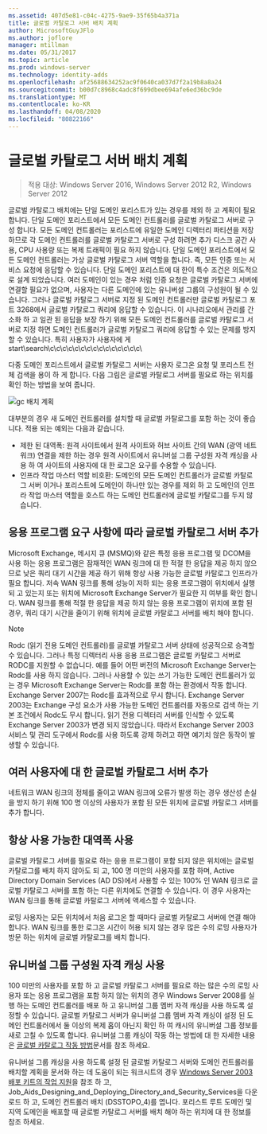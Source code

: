 ```yaml
---
ms.assetid: 407d5e81-c04c-4275-9ae9-35f65b4a371a
title: 글로벌 카탈로그 서버 배치 계획
author: MicrosoftGuyJFlo
ms.author: joflore
manager: mtillman
ms.date: 05/31/2017
ms.topic: article
ms.prod: windows-server
ms.technology: identity-adds
ms.openlocfilehash: af25688634252ac9f0640ca037d7f2a19b8a8a24
ms.sourcegitcommit: b00d7c8968c4adc8f699dbee694afe6ed36bc9de
ms.translationtype: MT
ms.contentlocale: ko-KR
ms.lasthandoff: 04/08/2020
ms.locfileid: "80822166"
---
```

# <a name="planning-global-catalog-server-placement"></a>글로벌 카탈로그 서버 배치 계획

>적용 대상: Windows Server 2016, Windows Server 2012 R2, Windows Server 2012

글로벌 카탈로그 배치에는 단일 도메인 포리스트가 있는 경우를 제외 하 고 계획이 필요 합니다. 단일 도메인 포리스트에서 모든 도메인 컨트롤러를 글로벌 카탈로그 서버로 구성 합니다. 모든 도메인 컨트롤러는 포리스트에 유일한 도메인 디렉터리 파티션을 저장 하므로 각 도메인 컨트롤러를 글로벌 카탈로그 서버로 구성 하려면 추가 디스크 공간 사용, CPU 사용량 또는 복제 트래픽이 필요 하지 않습니다. 단일 도메인 포리스트에서 모든 도메인 컨트롤러는 가상 글로벌 카탈로그 서버 역할을 합니다. 즉, 모든 인증 또는 서비스 요청에 응답할 수 있습니다. 단일 도메인 포리스트에 대 한이 특수 조건은 의도적으로 설계 되었습니다. 여러 도메인이 있는 경우 처럼 인증 요청은 글로벌 카탈로그 서버에 연결할 필요가 없으며, 사용자는 다른 도메인에 있는 유니버설 그룹의 구성원이 될 수 있습니다. 그러나 글로벌 카탈로그 서버로 지정 된 도메인 컨트롤러만 글로벌 카탈로그 포트 3268에서 글로벌 카탈로그 쿼리에 응답할 수 있습니다. 이 시나리오에서 관리를 간소화 하 고 일관 된 응답을 보장 하기 위해 모든 도메인 컨트롤러를 글로벌 카탈로그 서버로 지정 하면 도메인 컨트롤러가 글로벌 카탈로그 쿼리에 응답할 수 있는 문제를 방지할 수 있습니다. 특히 사용자가 사용자에 게 start\search\\c\c\c\c\c\c\c\c\c\c\c\c\c\c\c\  
  
다중 도메인 포리스트에서 글로벌 카탈로그 서버는 사용자 로그온 요청 및 포리스트 전체 검색을 용이 하 게 합니다. 다음 그림은 글로벌 카탈로그 서버를 필요로 하는 위치를 확인 하는 방법을 보여 줍니다.  
  
![gc 배치 계획](media/Planning-Global-Catalog-Server-Placement/8fc4777c-47b6-4ee7-b8ad-a04e7c5ee67f.gif)  
  
대부분의 경우 새 도메인 컨트롤러를 설치할 때 글로벌 카탈로그를 포함 하는 것이 좋습니다. 적용 되는 예외는 다음과 같습니다.  
  
- 제한 된 대역폭: 원격 사이트에서 원격 사이트와 허브 사이트 간의 WAN (광역 네트워크) 연결을 제한 하는 경우 원격 사이트에서 유니버설 그룹 구성원 자격 캐싱을 사용 하 여 사이트의 사용자에 대 한 로그온 요구를 수용할 수 있습니다.  
- 인프라 작업 마스터 역할 비호환: 도메인의 모든 도메인 컨트롤러가 글로벌 카탈로그 서버 이거나 포리스트에 도메인이 하나만 있는 경우를 제외 하 고 도메인의 인프라 작업 마스터 역할을 호스트 하는 도메인 컨트롤러에 글로벌 카탈로그를 두지 않습니다.  
  
## <a name="adding-global-catalog-servers-based-on-application-requirements"></a>응용 프로그램 요구 사항에 따라 글로벌 카탈로그 서버 추가

Microsoft Exchange, 메시지 큐 (MSMQ)와 같은 특정 응용 프로그램 및 DCOM을 사용 하는 응용 프로그램은 잠재적인 WAN 링크에 대 한 적절 한 응답을 제공 하지 않으므로 낮은 쿼리 대기 시간을 제공 하기 위해 항상 사용 가능한 글로벌 카탈로그 인프라가 필요 합니다. 저속 WAN 링크를 통해 성능이 저하 되는 응용 프로그램이 위치에서 실행 되 고 있는지 또는 위치에 Microsoft Exchange Server가 필요한 지 여부를 확인 합니다. WAN 링크를 통해 적절 한 응답을 제공 하지 않는 응용 프로그램이 위치에 포함 된 경우, 쿼리 대기 시간을 줄이기 위해 위치에 글로벌 카탈로그 서버를 배치 해야 합니다.  
  
> [!NOTE]  
> Rodc (읽기 전용 도메인 컨트롤러)를 글로벌 카탈로그 서버 상태에 성공적으로 승격할 수 있습니다. 그러나 특정 디렉터리 사용 응용 프로그램은 글로벌 카탈로그 서버로 RODC를 지원할 수 없습니다. 예를 들어 어떤 버전의 Microsoft Exchange Server는 Rodc를 사용 하지 않습니다. 그러나 사용할 수 있는 쓰기 가능한 도메인 컨트롤러가 있는 경우 Microsoft Exchange Server는 Rodc를 포함 하는 환경에서 작동 합니다. Exchange Server 2007는 Rodc를 효과적으로 무시 합니다. Exchange Server 2003는 Exchange 구성 요소가 사용 가능한 도메인 컨트롤러를 자동으로 검색 하는 기본 조건에서 Rodc도 무시 합니다. 읽기 전용 디렉터리 서버를 인식할 수 있도록 Exchange Server 2003가 변경 되지 않았습니다. 따라서 Exchange Server 2003 서비스 및 관리 도구에서 Rodc를 사용 하도록 강제 하려고 하면 예기치 않은 동작이 발생할 수 있습니다.  
  
## <a name="adding-global-catalog-servers-for-a-large-number-of-users"></a>여러 사용자에 대 한 글로벌 카탈로그 서버 추가

네트워크 WAN 링크의 정체를 줄이고 WAN 링크에 오류가 발생 하는 경우 생산성 손실을 방지 하기 위해 100 명 이상의 사용자가 포함 된 모든 위치에 글로벌 카탈로그 서버를 추가 합니다.  
  
## <a name="using-highly-available-bandwidth"></a>항상 사용 가능한 대역폭 사용

글로벌 카탈로그 서버를 필요로 하는 응용 프로그램이 포함 되지 않은 위치에는 글로벌 카탈로그를 배치 하지 않아도 되 고, 100 명 미만의 사용자를 포함 하며, Active Directory Domain Services (AD DS)에서 사용할 수 있는 100% 인 WAN 링크로 글로벌 카탈로그 서버를 포함 하는 다른 위치에도 연결할 수 있습니다. 이 경우 사용자는 WAN 링크를 통해 글로벌 카탈로그 서버에 액세스할 수 있습니다.  
  
로밍 사용자는 모든 위치에서 처음 로그온 할 때마다 글로벌 카탈로그 서버에 연결 해야 합니다. WAN 링크를 통한 로그온 시간이 허용 되지 않는 경우 많은 수의 로밍 사용자가 방문 하는 위치에 글로벌 카탈로그를 배치 합니다.  
  
## <a name="enabling-universal-group-membership-caching"></a>유니버설 그룹 구성원 자격 캐싱 사용

100 미만의 사용자를 포함 하 고 글로벌 카탈로그 서버를 필요로 하는 많은 수의 로밍 사용자 또는 응용 프로그램을 포함 하지 않는 위치의 경우 Windows Server 2008를 실행 하는 도메인 컨트롤러를 배포 하 고 유니버설 그룹 멤버 자격 캐싱을 사용 하도록 설정할 수 있습니다. 글로벌 카탈로그 서버가 유니버설 그룹 멤버 자격 캐싱이 설정 된 도메인 컨트롤러에서 둘 이상의 복제 홉이 아닌지 확인 하 여 캐시의 유니버설 그룹 정보를 새로 고칠 수 있도록 합니다. 유니버설 그룹 캐싱이 작동 하는 방법에 대 한 자세한 내용은 [글로벌 카탈로그 작동 방법](https://go.microsoft.com/fwlink/?LinkId=107063)문서를 참조 하세요.  
  
유니버설 그룹 캐싱을 사용 하도록 설정 된 글로벌 카탈로그 서버와 도메인 컨트롤러를 배치할 계획을 문서화 하는 데 도움이 되는 워크시트의 경우 [Windows Server 2003 배포 키트의 작업 지원](https://go.microsoft.com/fwlink/?LinkID=102558)을 참조 하 고, Job_Aids_Designing_and_Deploying_Directory_and_Security_Services을 다운로드 하 고, 도메인 컨트롤러 배치 (DSSTOPO_4)를 엽니다. 포리스트 루트 도메인 및 지역 도메인을 배포할 때 글로벌 카탈로그 서버를 배치 해야 하는 위치에 대 한 정보를 참조 하세요.  
